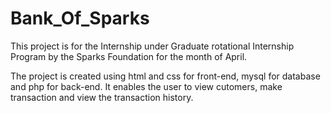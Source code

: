 # Bank_Of_Sparks

This project is for the Internship  under Graduate rotational Internship Program by the Sparks Foundation for the month of April.


The project is created using html and css for front-end, mysql for database and php for back-end.
It enables the user to view cutomers, make transaction and view the transaction history.
